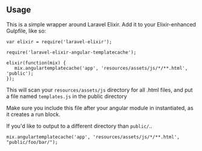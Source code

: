 ## Usage

This is a simple wrapper around Laravel Elixir. Add it to your Elixir-enhanced Gulpfile, like so:

```
var elixir = require('laravel-elixir');

require('laravel-elixir-angular-templatecache');

elixir(function(mix) {
   mix.angulartemplatecache('app', 'resources/assets/js/*/**.html', 'public');
});
```

This will scan your `resources/assets/js` directory for all .html files, and put a file named `templates.js` in the public directory

Make sure you include this file after your angular module in instantiated, as it creates a run block.

If you'd like to output to a different directory than `public/`..

```
mix.angulartemplatecache('app', 'resources/assets/js/*/**.html', "public/foo/bar/");
```
